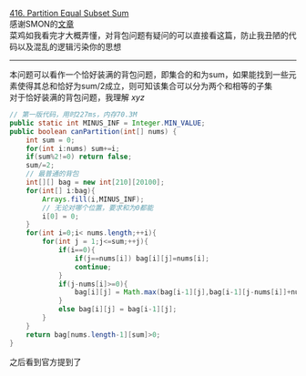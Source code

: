 [416. Partition Equal Subset Sum](https://leetcode-cn.com/problems/partition-equal-subset-sum/)  
感谢SMON的[文章](https://zhuanlan.zhihu.com/p/93857890)   
菜鸡如我看完才大概弄懂，对背包问题有疑问的可以直接看这篇，防止我丑陋的代码以及混乱的逻辑污染你的思想

---
本问题可以看作一个恰好装满的背包问题，即集合的和为sum，如果能找到一些元素使得其总和恰好为sum/2成立，则可知该集合可以分为两个和相等的子集  
对于恰好装满的背包问题，我理解 $xyz$

```java
// 第一版代码，用时227ms，内存70.3M
public static int MINUS_INF = Integer.MIN_VALUE;
public boolean canPartition(int[] nums) {
    int sum = 0;
    for(int i:nums) sum+=i;
    if(sum%2!=0) return false;
    sum/=2;
    // 最普通的背包
    int[][] bag = new int[210][20100];
    for(int[] i:bag){
        Arrays.fill(i,MINUS_INF);
        // 无论对哪个位置，要求和为0都能
        i[0] = 0;
    }
    for(int i=0;i< nums.length;++i){
        for(int j = 1;j<=sum;++j){
            if(i==0){
                if(j==nums[i]) bag[i][j]=nums[i];
                continue;
            }
            if(j-nums[i]>=0){
                bag[i][j] = Math.max(bag[i-1][j],bag[i-1][j-nums[i]]+nums[i]);
            }
            else bag[i][j] = bag[i-1][j];
        }
    }
    return bag[nums.length-1][sum]>0;
}
```
之后看到官方提到了

